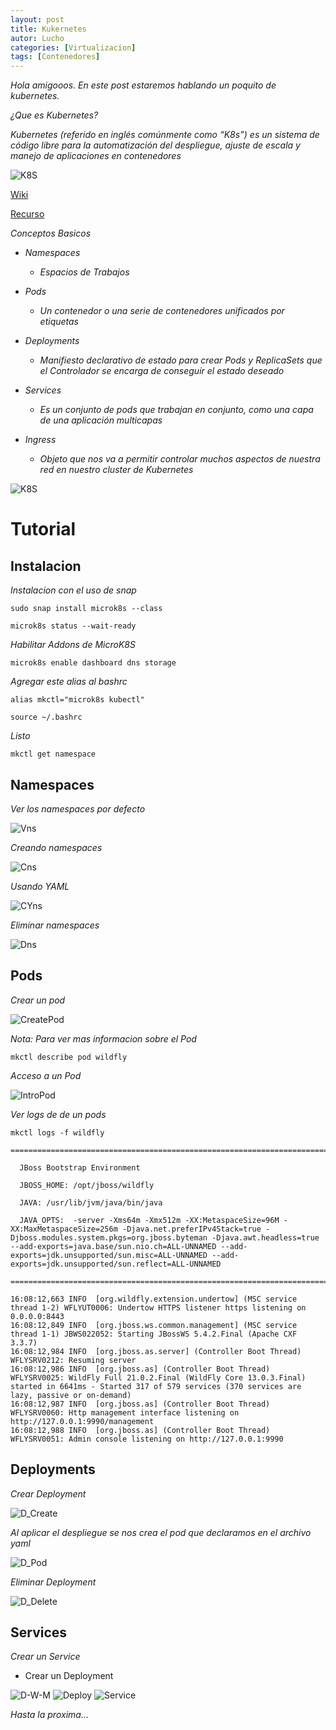 ```yaml
---
layout: post
title: Kukernetes
autor: Lucho
categories: [Virtualizacion]
tags: [Contenedores]
---
```


_Hola amigooos. En este post estaremos hablando un poquito de kubernetes._

_¿Que es Kubernetes?_

_Kubernetes (referido en inglés comúnmente como “K8s”) es un sistema de código libre para la automatización del despliegue, ajuste de escala y manejo de aplicaciones en contenedores_

![K8S](https://upload.wikimedia.org/wikipedia/commons/thumb/6/67/Kubernetes_logo.svg/1280px-Kubernetes_logo.svg.png)

[Wiki](https://es.wikipedia.org/wiki/Kubernetes)

[Recurso](https://kubernetes.io/es/)

_Conceptos Basicos_

* _Namespaces_
    * _Espacios de Trabajos_

* _Pods_
    * _Un contenedor o una serie de contenedores unificados por etiquetas_

* _Deployments_
    * _Manifiesto declarativo de estado para crear Pods y ReplicaSets que el Controlador se encarga de conseguir el estado deseado_

* _Services_
    * _Es un conjunto de pods que trabajan en conjunto, como una capa de una aplicación multicapas_

* _Ingress_
    * _Objeto que nos va a permitir controlar muchos aspectos de nuestra red en nuestro cluster de Kubernetes_

![K8S](https://blog.ichasco.com/wp-content/uploads/2019/06/NGINX-Ingress-Controller-4-services_social.png)

# Tutorial

## Instalacion

_Instalacion con el uso de snap_
```shell
sudo snap install microk8s --class
```
```shell
microk8s status --wait-ready 
```
_Habilitar Addons de MicroK8S_
```shell
microk8s enable dashboard dns storage 
```

_Agregar este alias al bashrc_
```shell
alias mkctl="microk8s kubectl"
```
```shell
source ~/.bashrc
```

_Listo_
```shell
mkctl get namespace
```

## Namespaces

_Ver los namespaces por defecto_

![Vns](../img/k8s/ns_default.PNG)

_Creando namespaces_

![Cns](../img/k8s/ns_create.PNG)

_Usando YAML_

![CYns](../img/k8s/yns_create.PNG)

_Eliminar namespaces_

![Dns](../img/k8s/ns_delete.PNG)

## Pods

_Crear un pod_

![CreatePod](../img/k8s/pod_create.PNG)

_Nota: Para ver mas informacion sobre el Pod_
```shell
mkctl describe pod wildfly
``` 

_Acceso a un Pod_

![IntroPod](../img/k8s/pod_intro.PNG)

_Ver logs de de un  pods_

```shell
mkctl logs -f wildfly

=========================================================================

  JBoss Bootstrap Environment

  JBOSS_HOME: /opt/jboss/wildfly

  JAVA: /usr/lib/jvm/java/bin/java

  JAVA_OPTS:  -server -Xms64m -Xmx512m -XX:MetaspaceSize=96M -XX:MaxMetaspaceSize=256m -Djava.net.preferIPv4Stack=true -Djboss.modules.system.pkgs=org.jboss.byteman -Djava.awt.headless=true  --add-exports=java.base/sun.nio.ch=ALL-UNNAMED --add-exports=jdk.unsupported/sun.misc=ALL-UNNAMED --add-exports=jdk.unsupported/sun.reflect=ALL-UNNAMED

=========================================================================

16:08:12,663 INFO  [org.wildfly.extension.undertow] (MSC service thread 1-2) WFLYUT0006: Undertow HTTPS listener https listening on 0.0.0.0:8443
16:08:12,849 INFO  [org.jboss.ws.common.management] (MSC service thread 1-1) JBWS022052: Starting JBossWS 5.4.2.Final (Apache CXF 3.3.7)
16:08:12,984 INFO  [org.jboss.as.server] (Controller Boot Thread) WFLYSRV0212: Resuming server
16:08:12,986 INFO  [org.jboss.as] (Controller Boot Thread) WFLYSRV0025: WildFly Full 21.0.2.Final (WildFly Core 13.0.3.Final) started in 6641ms - Started 317 of 579 services (370 services are lazy, passive or on-demand)
16:08:12,987 INFO  [org.jboss.as] (Controller Boot Thread) WFLYSRV0060: Http management interface listening on http://127.0.0.1:9990/management
16:08:12,988 INFO  [org.jboss.as] (Controller Boot Thread) WFLYSRV0051: Admin console listening on http://127.0.0.1:9990
```

## Deployments

_Crear Deployment_

![D_Create](../img/k8s/deploy_create.PNG)

_Al aplicar el despliegue se nos crea el pod que declaramos en el archivo yaml_

![D_Pod](../img/k8s/deploy_pod.PNG)

_Eliminar Deployment_

![D_Delete](../img/k8s/deploy_delete.PNG)

## Services

_Crear un Service_

- Crear un Deployment

![D-W-M](../img/k8s/d_w_m.PNG)
![Deploy](../img/k8s/deploy_w_m.PNG)
![Service](../img/k8s/service.PNG)

_Hasta la proxima..._